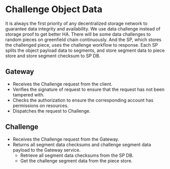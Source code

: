 # Challenge Object Data
It is always the first priority of any decentralized storage network to guarantee data integrity and availability.
We use data challenge instead of storage proof to get better HA. There will be some data challenges to random 
pieces on greenfield chain continuously. And the SP, which stores the challenged piece, uses the challenge workflow 
to response. Each SP splits the object payload data to segments, and store segment data to piece store and store 
segment checksum to SP DB.

## Gateway
* Receives the Challenge request from the client.
* Verifies the signature of request to ensure that the request has not been tampered with.
* Checks the authorization to ensure the corresponding account has permissions on resources.
* Dispatches the request to Challenge.

## Challenge
* Receives the Challenge request from the Gateway.
* Returns all segment data checksums and challenge segment data payload to the Gateway service.
  * Retrieve all segment data checksums from the SP DB.
  * Get the challenge segment data from the piece store.
